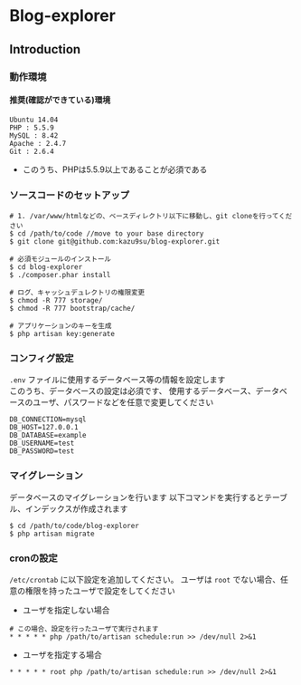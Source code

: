 # Blog-explorer

## Introduction

### 動作環境

#### 推奨(確認ができている)環境

```
Ubuntu 14.04
PHP : 5.5.9
MySQL : 8.42
Apache : 2.4.7
Git : 2.6.4
```

* このうち、PHPは5.5.9以上であることが必須である

### ソースコードのセットアップ

```
# 1. /var/www/htmlなどの、ベースディレクトリ以下に移動し、git cloneを行ってください
$ cd /path/to/code //move to your base directory
$ git clone git@github.com:kazu9su/blog-explorer.git

# 必須モジュールのインストール
$ cd blog-explorer
$ ./composer.phar install

# ログ、キャッシュデュレクトリの権限変更
$ chmod -R 777 storage/
$ chmod -R 777 bootstrap/cache/

# アプリケーションのキーを生成
$ php artisan key:generate
```

### コンフィグ設定
` .env ` ファイルに使用するデータベース等の情報を設定します  
このうち、データベースの設定は必須です、
使用するデータベース、データベースのユーザ、パスワードなどを任意で変更してください

```
DB_CONNECTION=mysql
DB_HOST=127.0.0.1
DB_DATABASE=example
DB_USERNAME=test
DB_PASSWORD=test
```

### マイグレーション
データベースのマイグレーションを行います
以下コマンドを実行するとテーブル、インデックスが作成されます

```
$ cd /path/to/code/blog-explorer
$ php artisan migrate
```

### cronの設定
`/etc/crontab` に以下設定を追加してください。
ユーザは `root` でない場合、任意の権限を持ったユーザで設定をしてください

* ユーザを指定しない場合
```
# この場合、設定を行ったユーザで実行されます
* * * * * php /path/to/artisan schedule:run >> /dev/null 2>&1
```

* ユーザを指定する場合
```
* * * * * root php /path/to/artisan schedule:run >> /dev/null 2>&1
```
